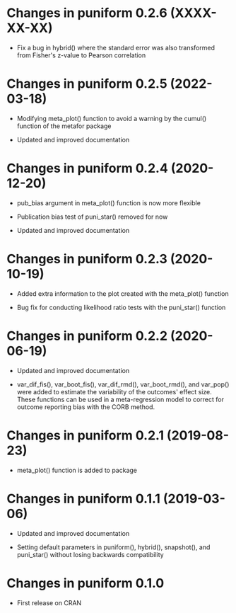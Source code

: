 # Changes in puniform 0.2.6 (XXXX-XX-XX)

- Fix a bug in hybrid() where the standard error was also transformed from Fisher's
z-value to Pearson correlation


# Changes in puniform 0.2.5 (2022-03-18)

- Modifying meta_plot() function to avoid a warning by the cumul() function of the 
metafor package

- Updated and improved documentation


# Changes in puniform 0.2.4 (2020-12-20)

- pub_bias argument in meta_plot() function is now more flexible

- Publication bias test of puni_star() removed for now

- Updated and improved documentation


# Changes in puniform 0.2.3 (2020-10-19)

- Added extra information to the plot created with the meta_plot() function

- Bug fix for conducting likelihood ratio tests with the puni_star() function


# Changes in puniform 0.2.2 (2020-06-19)

- Updated and improved documentation

- var_dif_fis(), var_boot_fis(), var_dif_rmd(), var_boot_rmd(), and var_pop() 
were added to estimate the variability of the outcomes' effect size. These 
functions can be used in a meta-regression model to correct for outcome reporting 
bias with the CORB method.


# Changes in puniform 0.2.1 (2019-08-23)

- meta_plot() function is added to package


# Changes in puniform 0.1.1 (2019-03-06)

- Updated and improved documentation

- Setting default parameters in puniform(), hybrid(), snapshot(), and puni_star() without
losing backwards compatibility


# Changes in puniform 0.1.0

- First release on CRAN